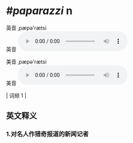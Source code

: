 # ***\#paparazzi*** n
英音 ˌpæpə'rætsi  
英音
<audio src="./media/paparazzi1.aac" controls="controls"></audio>

美音 ˌpæpə'rætsi  
美音
<audio src="./media/paparazzi2.aac" controls="controls"></audio>



| 词频 1 |  

英文释义
---
### 1.**对名人作猎奇报道的新闻记者**  


